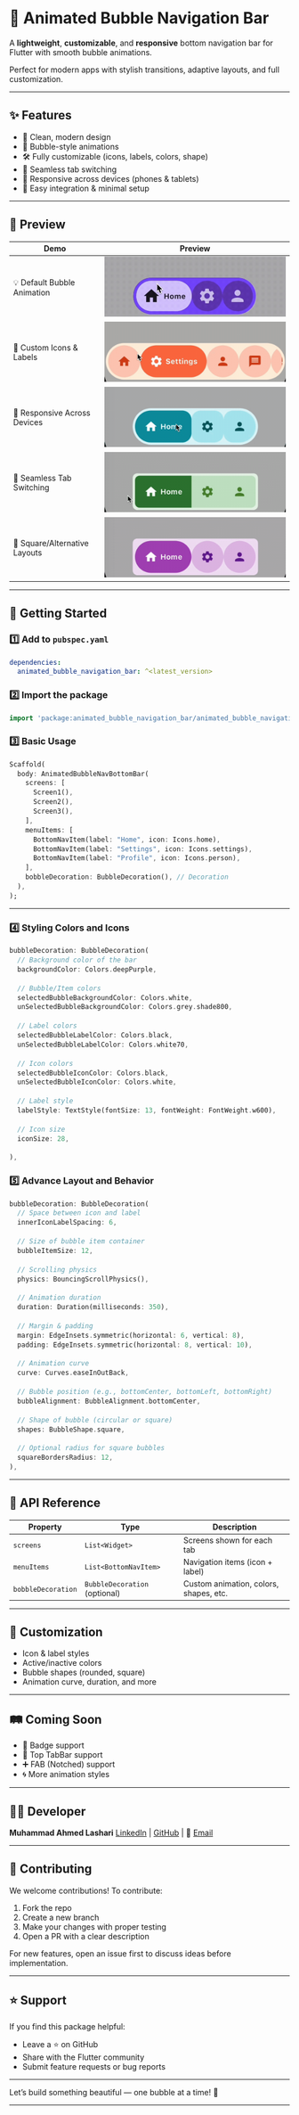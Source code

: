 # 🫧 Animated Bubble Navigation Bar

A **lightweight**, **customizable**, and **responsive** bottom navigation bar for Flutter with smooth bubble animations.

Perfect for modern apps with stylish transitions, adaptive layouts, and full customization.

---

## ✨ Features

* 🔹 Clean, modern design
* 🫧 Bubble-style animations
* 🛠 Fully customizable (icons, labels, colors, shape)
* 🔁 Seamless tab switching
* 📱 Responsive across devices (phones & tablets)
* 🧩 Easy integration & minimal setup

---

## 📸 Preview

| Demo                          | Preview                                                                                                                                 |
| ----------------------------- | --------------------------------------------------------------------------------------------------------------------------------------- |
| 💡 Default Bubble Animation   | ![default](https://github.com/Ahmed-lashari/Animated-Bubble-Navigation-Bar/raw/main/assets/bubble_shapes/default-bubble.gif?raw=true)   |
| 🎨 Custom Icons & Labels      | ![custom](https://github.com/Ahmed-lashari/Animated-Bubble-Navigation-Bar/raw/main/assets/bubble_shapes/bubble-items.gif?raw=true)      |
| 📱 Responsive Across Devices  | ![responsive](https://github.com/Ahmed-lashari/Animated-Bubble-Navigation-Bar/raw/main/assets/bubble_shapes/bubble-shapes.gif?raw=true) |
| 🔁 Seamless Tab Switching     | ![seamless](https://github.com/Ahmed-lashari/Animated-Bubble-Navigation-Bar/raw/main/assets/bubble_shapes/clean-square.gif?raw=true)    |
| 🧱 Square/Alternative Layouts | ![square](https://github.com/Ahmed-lashari/Animated-Bubble-Navigation-Bar/raw/main/assets/bubble_shapes/square-bubbles.gif?raw=true)    |

---

## 🚀 Getting Started

### 1️⃣ Add to `pubspec.yaml`

```yaml
dependencies:
  animated_bubble_navigation_bar: ^<latest_version>
```

### 2️⃣ Import the package

```dart
import 'package:animated_bubble_navigation_bar/animated_bubble_navigation_bar.dart';
```

### 3️⃣ Basic Usage

```dart
Scaffold(
  body: AnimatedBubbleNavBottomBar(
    screens: [
      Screen1(),
      Screen2(),
      Screen3(),
    ],
    menuItems: [
      BottomNavItem(label: "Home", icon: Icons.home),
      BottomNavItem(label: "Settings", icon: Icons.settings),
      BottomNavItem(label: "Profile", icon: Icons.person),
    ],
    bobbleDecoration: BubbleDecoration(), // Decoration
  ),
);
```

---


### 4️⃣ Styling Colors and Icons

```dart
bubbleDecoration: BubbleDecoration(
  // Background color of the bar
  backgroundColor: Colors.deepPurple,

  // Bubble/Item colors
  selectedBubbleBackgroundColor: Colors.white,
  unSelectedBubbleBackgroundColor: Colors.grey.shade800,

  // Label colors
  selectedBubbleLabelColor: Colors.black,
  unSelectedBubbleLabelColor: Colors.white70,

  // Icon colors
  selectedBubbleIconColor: Colors.black,
  unSelectedBubbleIconColor: Colors.white,

  // Label style
  labelStyle: TextStyle(fontSize: 13, fontWeight: FontWeight.w600),

  // Icon size
  iconSize: 28,

),

```

### 5️⃣ Advance Layout and Behavior

```dart
bubbleDecoration: BubbleDecoration(
  // Space between icon and label
  innerIconLabelSpacing: 6,

  // Size of bubble item container
  bubbleItemSize: 12,

  // Scrolling physics
  physics: BouncingScrollPhysics(),

  // Animation duration
  duration: Duration(milliseconds: 350),

  // Margin & padding
  margin: EdgeInsets.symmetric(horizontal: 6, vertical: 8),
  padding: EdgeInsets.symmetric(horizontal: 8, vertical: 10),

  // Animation curve
  curve: Curves.easeInOutBack,

  // Bubble position (e.g., bottomCenter, bottomLeft, bottomRight)
  bubbleAlignment: BubbleAlignment.bottomCenter,

  // Shape of bubble (circular or square)
  shapes: BubbleShape.square,

  // Optional radius for square bubbles
  squareBordersRadius: 12,
),
```

---

## 📘 API Reference

| Property           | Type                          | Description                            |
| ------------------ | ----------------------------- | -------------------------------------- |
| `screens`          | `List<Widget>`                | Screens shown for each tab             |
| `menuItems`        | `List<BottomNavItem>`         | Navigation items (icon + label)        |
| `bobbleDecoration` | `BubbleDecoration` (optional) | Custom animation, colors, shapes, etc. |

---

## 🧱 Customization

* Icon & label styles
* Active/inactive colors
* Bubble shapes (rounded, square)
* Animation curve, duration, and more

---

## 🛤 Coming Soon

* 🔔 Badge support
* 🧭 Top TabBar support
* ➕ FAB (Notched) support
* 🌀 More animation styles

---

## 🧑‍💻 Developer

**Muhammad Ahmed Lashari**
[LinkedIn](https://www.linkedin.com/in/muhammad-ahmed-lashari-826761289/) | [GitHub](https://github.com/Ahmed-lashari) | 📧 [Email](mailto:ahmedlashari.official@gmail.com)

---

## 🤝 Contributing

We welcome contributions! To contribute:

1. Fork the repo
2. Create a new branch
3. Make your changes with proper testing
4. Open a PR with a clear description

For new features, open an issue first to discuss ideas before implementation.

---

## ⭐️ Support

If you find this package helpful:

* Leave a ⭐️ on GitHub
* Share with the Flutter community
* Submit feature requests or bug reports

---

Let’s build something beautiful — one bubble at a time! 🫧

---